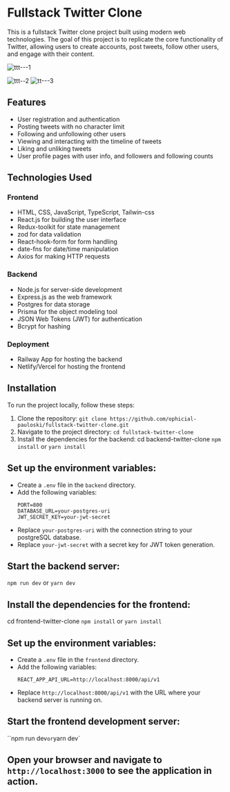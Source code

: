# Fullstack Twitter Clone

This is a fullstack Twitter clone project built using modern web technologies. The goal of this project is to replicate the core functionality of Twitter, allowing users to create accounts, post tweets, follow other users, and engage with their content.

![ttt---1](https://github.com/ophicial-pauloski/fullstack-twitter-clone/assets/57170298/defcf416-cbdb-4b69-a5ef-92acc34c9b1c)

![ttt--2](https://github.com/ophicial-pauloski/fullstack-twitter-clone/assets/57170298/44406dc7-fd2b-4efc-848b-45f603e1171a)
![tt---3](https://github.com/ophicial-pauloski/fullstack-twitter-clone/assets/57170298/39a7e2b1-1007-430b-a4d9-bd645d21c576)




## Features

- User registration and authentication
- Posting tweets with no character limit
- Following and unfollowing other users
- Viewing and interacting with the timeline of tweets
- Liking and unliking tweets
- User profile pages with user info, and followers and following counts

## Technologies Used

### Frontend

- HTML, CSS, JavaScript, TypeScript, Tailwin-css
- React.js for building the user interface
- Redux-toolkit for state management
- zod for data validation
- React-hook-form for form handling
- date-fns for date/time manipulation
- Axios for making HTTP requests

### Backend

- Node.js for server-side development
- Express.js as the web framework
- Postgres for data storage
- Prisma for the object modeling tool
- JSON Web Tokens (JWT) for authentication
- Bcrypt for hashing

### Deployment

- Railway App for hosting the backend
- Netlify/Vercel for hosting the frontend

## Installation

To run the project locally, follow these steps:

1. Clone the repository: `git clone https://github.com/ophicial-pauloski/fullstack-twitter-clone.git`
2. Navigate to the project directory: `cd fullstack-twitter-clone`
3. Install the dependencies for the backend:
cd backend-twitter-clone
`npm install` or `yarn install`

## Set up the environment variables:
- Create a `.env` file in the `backend` directory.
- Add the following variables:
  ```
  PORT=800
  DATABASE_URL=your-postgres-uri
  JWT_SECRET_KEY=your-jwt-secret
  ```
- Replace `your-postgres-uri` with the connection string to your postgreSQL database.
- Replace `your-jwt-secret` with a secret key for JWT token generation.
  
## Start the backend server:
`npm run dev` or `yarn dev`

## Install the dependencies for the frontend:
cd frontend-twitter-clone
`npm install` or `yarn install`

## Set up the environment variables:
- Create a `.env` file in the `frontend` directory.
- Add the following variables:
  ```
  REACT_APP_API_URL=http://localhost:8000/api/v1
  ```
- Replace `http://localhost:8000/api/v1` with the URL where your backend server is running on.

## Start the frontend development server:
``npm run dev` or `yarn dev`

##  Open your browser and navigate to `http://localhost:3000` to see the application in action.
